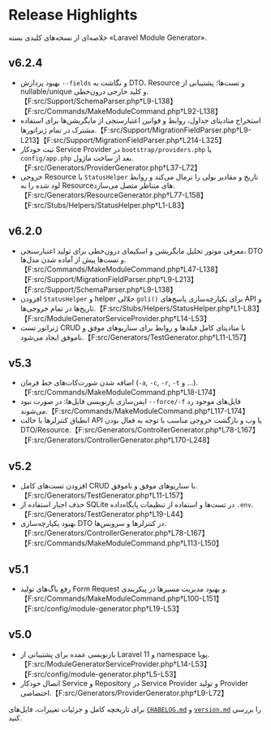 # Release Highlights

خلاصه‌ای از نسخه‌های کلیدی بسته «Laravel Module Generator».

## v6.2.4
- بهبود پردازش `--fields` و نگاشت به DTO، Resource و تست‌ها؛ پشتیبانی از nullable/unique و کلید خارجی درون‌خطی.【F:src/Support/SchemaParser.php†L9-L138】【F:src/Commands/MakeModuleCommand.php†L92-L138】
- استخراج متادیتای جداول، روابط و قوانین اعتبارسنجی از مایگریشن‌ها برای استفاده مشترک در تمام ژنراتورها.【F:src/Support/MigrationFieldParser.php†L9-L213】【F:src/Support/MigrationFieldParser.php†L214-L325】
- ثبت خودکار Service Provider در `bootstrap/providers.php` یا `config/app.php` بعد از ساخت ماژول.【F:src/Generators/ProviderGenerator.php†L37-L72】
- خروجی Resource با `StatusHelper` تاریخ و مقادیر بولی را نرمال می‌کند و روابط لود شده را به Resourceهای متناظر متصل می‌سازد.【F:src/Generators/ResourceGenerator.php†L77-L158】【F:src/Stubs/Helpers/StatusHelper.php†L1-L83】

## v6.2.0
- معرفی موتور تحلیل مایگریشن و اسکیمای درون‌خطی برای تولید اعتبارسنجی، DTO و تست‌ها پیش از آماده شدن مدل‌ها.【F:src/Commands/MakeModuleCommand.php†L47-L138】【F:src/Support/MigrationFieldParser.php†L9-L213】【F:src/Support/SchemaParser.php†L9-L138】
- افزودن `StatusHelper` و helper جلالی `goli()` برای یکپارچه‌سازی پاسخ‌های API و تاریخ‌ها در تمام خروجی‌ها.【F:src/Stubs/Helpers/StatusHelper.php†L1-L83】【F:src/ModuleGeneratorServiceProvider.php†L14-L53】
- ژنراتور تست CRUD با متادیتای کامل فیلدها و روابط برای سناریوهای موفق و ناموفق ایجاد می‌شود.【F:src/Generators/TestGenerator.php†L11-L157】

## v5.3
- اضافه شدن شورت‌کات‌های خط فرمان (`-a`, `-c`, `-r`, `-t` و ...).【F:src/Commands/MakeModuleCommand.php†L18-L174】
- ایمن‌سازی بازنویسی فایل‌ها: در صورت نبود `--force/-f` فایل‌های موجود رد می‌شوند.【F:src/Commands/MakeModuleCommand.php†L117-L174】
- انطباق کنترلرها با حالت API یا وب و بازگشت خروجی مناسب با توجه به فعال بودن DTO/Resource.【F:src/Generators/ControllerGenerator.php†L78-L167】【F:src/Generators/ControllerGenerator.php†L170-L248】

## v5.2
- افزودن تست‌های کامل CRUD با سناریوهای موفق و ناموفق.【F:src/Generators/TestGenerator.php†L11-L157】
- حذف اجبار استفاده از SQLite در تست‌ها و استفاده از تنظیمات پایگاه‌داده `.env`.【F:src/Generators/TestGenerator.php†L19-L44】
- بهبود یکپارچه‌سازی DTO در کنترلرها و سرویس‌ها.【F:src/Generators/ControllerGenerator.php†L78-L167】【F:src/Commands/MakeModuleCommand.php†L113-L150】

## v5.1
- رفع باگ‌های تولید Form Request و بهبود مدیریت مسیرها در پیکربندی.【F:src/Commands/MakeModuleCommand.php†L100-L151】【F:src/config/module-generator.php†L19-L53】

## v5.0
- بازنویسی عمده برای پشتیبانی از Laravel 11 و namespace پویا.【F:src/ModuleGeneratorServiceProvider.php†L14-L53】【F:src/config/module-generator.php†L5-L53】
- اتصال خودکار Service و Repository در Service Provider و تولید Provider اختصاصی.【F:src/Generators/ProviderGenerator.php†L9-L72】

برای تاریخچه کامل و جزئیات تغییرات، فایل‌های [`CHABELOG.md`](../CHABELOG.md) و [`version.md`](../version.md) را بررسی کنید.
